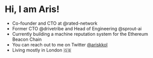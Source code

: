 # Hi, I am Aris!
- Co-founder and CTO at @rated-network
- Former CTO @drivetribe and Head of Engineering @sprout-ai
- Currently building a machine reputation system for the Ethereum Beacon Chain
- You can reach out to me on Twitter [@ariskkol](https://twitter.com/ariskkol)
- Living mostly in London 🇬🇧


<!--
**ariskk/ariskk** is a ✨ _special_ ✨ repository because its `README.md` (this file) appears on your GitHub profile.

Here are some ideas to get you started:

- 🔭 I’m currently working on ...
- 🌱 I’m currently learning ...
- 👯 I’m looking to collaborate on ...
- 🤔 I’m looking for help with ...
- 💬 Ask me about ...
- 📫 How to reach me: ...
- 😄 Pronouns: ...
- ⚡ Fun fact: ...
-->
